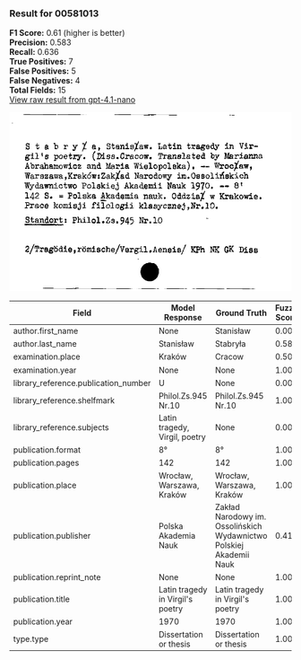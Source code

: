 ### Result for 00581013
**F1 Score:** 0.61 (higher is better)<br>**Precision:** 0.583<br>**Recall:** 0.636<br>**True Positives:** 7<br>**False Positives:** 5<br>**False Negatives:** 4<br>**Total Fields:** 15<br>[View raw result from gpt-4.1-nano](https://github.com/RISE-UNIBAS/humanities_data_benchmark/blob/main/results/2025-09-02/T0162/request_T0162_00581013.json)

<img src="https://github.com/RISE-UNIBAS/humanities_data_benchmark/blob/main/benchmarks/zettelkatalog/images/00581013.jpg?raw=true" alt="00581013" width="600px">

| Field | Model Response | Ground Truth | Fuzzy Score | Match |
|-------|----------------|--------------|-------------|-------|
| author.first_name | None | Stanisław | 0.000 | ❌ |
| author.last_name | Stanisław | Stabryła | 0.588 | ❌ |
| examination.place | Kraków | Cracow | 0.500 | ❌ |
| examination.year | None | None | 1.000 | ✅ |
| library_reference.publication_number | U | None | 0.000 | ❌ |
| library_reference.shelfmark | Philol.Zs.945 Nr.10 | Philol.Zs.945 Nr.10 | 1.000 | ✅ |
| library_reference.subjects | Latin tragedy, Virgil, poetry | None | 0.000 | ❌ |
| publication.format | 8° | 8° | 1.000 | ✅ |
| publication.pages | 142 | 142 | 1.000 | ✅ |
| publication.place | Wrocław, Warszawa, Kraków | Wrocław, Warszawa, Kraków | 1.000 | ✅ |
| publication.publisher | Polska Akademia Nauk | Zakład Narodowy im. Ossolińskich Wydawnictwo Polskiej Akademii Nauk | 0.414 | ❌ |
| publication.reprint_note | None | None | 1.000 | ✅ |
| publication.title | Latin tragedy in Virgil's poetry | Latin tragedy in Virgil's poetry | 1.000 | ✅ |
| publication.year | 1970 | 1970 | 1.000 | ✅ |
| type.type | Dissertation or thesis | Dissertation or thesis | 1.000 | ✅ |
